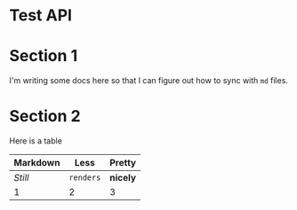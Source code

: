 # Test API

# Section 1

I'm writing some docs here so that I can figure out how to sync with `md` files.

# Section 2

Here is a table

Markdown | Less | Pretty
--- | --- | ---
*Still* | `renders` | **nicely**
1 | 2 | 3